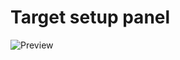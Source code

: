 <h1>Target setup panel</h1>

![Preview](https://raw.githubusercontent.com/cocolin041/DesignSale/master/data/demo.JPG)
